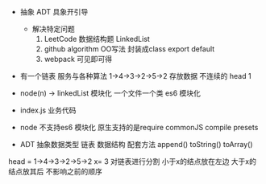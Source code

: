 - 抽象 ADT 具象开引导
  - 解决特定问题
    1. LeetCode 数据结构题
    LinkedList
    2. github algorithm OO写法
    封装成class export default
    3. webpack 可见即可得

- 有一个链表 服务与各种算法
  1->4->3->2->5->2
  存放数据 不连续的
  head 1
- node(n) -> linkedList
  模块化 一个文件一个类
  es6 模块化
- index.js
  业务代码

- node 不支持es6 模块化
  原生支持的是require commonJS
  compile presets

- ADT
  抽象数据类型
  链表 数据结构 配套方法
  append()
  toString()
  toArray()

head = 1->4->3->2->5->2  x= 3 
对链表进行分割   小于x的结点放在左边 大于x的结点放其后 不影响之前的顺序